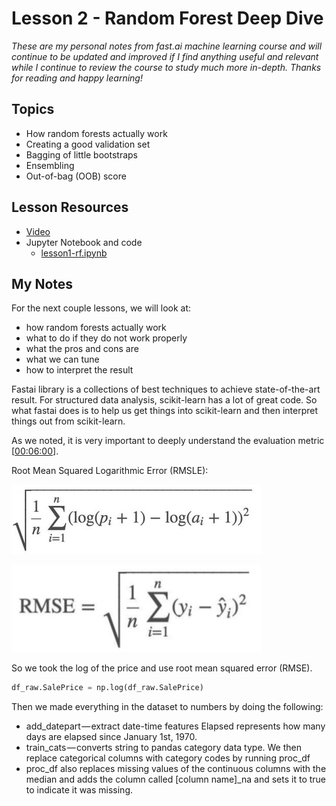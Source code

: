 # Lesson 2 - Random Forest Deep Dive

_These are my personal notes from fast.ai machine learning course and will continue to be updated and improved if I find anything useful and relevant while I continue to review the course to study much more in-depth. Thanks for reading and happy learning!_

## Topics

* How random forests actually work
* Creating a good validation set
* Bagging of little bootstraps
* Ensembling
* Out-of-bag (OOB) score

## Lesson Resources

* [Video](https://youtu.be/blyXCk4sgEg)
* Jupyter Notebook and code
  * [lesson1-rf.ipynb](https://nbviewer.jupyter.org/github/fastai/fastai/blob/master/courses/ml1/lesson1-rf.ipynb)

## My Notes

For the next couple lessons, we will look at:

- how random forests actually work
- what to do if they do not work properly
- what the pros and cons are
- what we can tune
- how to interpret the result

Fastai library is a collections of best techniques to achieve state-of-the-art result. For structured data analysis, scikit-learn has a lot of great code. So what fastai does is to help us get things into scikit-learn and then interpret things out from scikit-learn.

As we noted, it is very important to deeply understand the evaluation metric [[00:06:00](https://youtu.be/blyXCk4sgEg?t=6m)].

Root Mean Squared Logarithmic Error (RMSLE):

![](/images/ml_2017_lesson_2_001.png)

![](/images/ml_2017_lesson_2_002.png)

So we took the log of the price and use root mean squared error (RMSE).

```python
df_raw.SalePrice = np.log(df_raw.SalePrice)
```

Then we made everything in the dataset to numbers by doing the following:

- add_datepart — extract date-time features Elapsed represents how many days are elapsed since January 1st, 1970.
- train_cats — converts string to pandas category data type. We then replace categorical columns with category codes by running proc_df
- proc_df also replaces missing values of the continuous columns with the median and adds the column called [column name]_na and sets it to true to indicate it was missing.







































